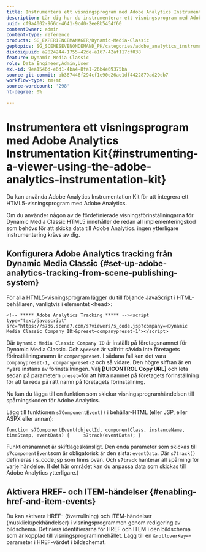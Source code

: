 ```yaml
---
title: Instrumentera ett visningsprogram med Adobe Analytics Instrumentation Kit
description: Lär dig hur du instrumenterar ett visningsprogram med Adobe Analytics Instrumentation Kit i Dynamic Media Classic.
uuid: cf9a4002-966d-4641-9cd0-2ee8b5454f60
contentOwner: admin
content-type: reference
products: SG_EXPERIENCEMANAGER/Dynamic-Media-Classic
geptopics: SG_SCENESEVENONDEMAND_PK/categories/adobe_analytics_instrumentation_kit
discoiquuid: a2824244-1755-42de-a167-42af117cf038
feature: Dynamic Media Classic
role: Data Engineer,Admin,User
exl-id: 9ea1546d-e6d1-4ba4-8fa1-26b4e69375ba
source-git-commit: bb387446f294cf1e90d26ae1df4422879ad29db7
workflow-type: tm+mt
source-wordcount: '298'
ht-degree: 0%

---
```


# Instrumentera ett visningsprogram med Adobe Analytics Instrumentation Kit{#instrumenting-a-viewer-using-the-adobe-analytics-instrumentation-kit}

Du kan använda Adobe Analytics Instrumentation Kit för att integrera ett HTML5-visningsprogram med Adobe Analytics.

Om du använder någon av de fördefinierade visningsförinställningarna för Dynamic Media Classic HTML5 innehåller de redan all implementeringskod som behövs för att skicka data till Adobe Analytics. ingen ytterligare instrumentering krävs av dig.

## Konfigurera Adobe Analytics tracking från Dynamic Media Classic {#set-up-adobe-analytics-tracking-from-scene-publishing-system}

För alla HTML5-visningsprogram lägger du till följande JavaScript i HTML-behållaren, vanligtvis i elementet &lt;head>:

```as3
<!-- ***** Adobe Analytics Tracking ***** --><script type="text/javascript" src="https://s7d6.scene7.com/s7viewers/s_code.jsp?company=<Dynamic Media Classic Company ID>&preset=companypreset-1"></script>
```

Där `Dynamic Media Classic Company ID` är inställt på företagsnamnet för Dynamic Media Classic. Och `&preset` är valfritt såvida inte företagets förinställningsnamn är `companypreset`. I sådana fall kan det vara `companypreset-1, companypreset-2` och så vidare. Den högre siffran är en nyare instans av förinställningen. Välj **[!UICONTROL Copy URL]** och leta sedan på parametern `preset=`för att hitta namnet på företagets förinställning för att ta reda på rätt namn på företagets förinställning.

Nu kan du lägga till en funktion som skickar visningsprogramhändelsen till spårningskoden för Adobe Analytics.

Lägg till funktionen `s7ComponentEvent()` i behållar-HTML (eller JSP, eller ASPX eller annan):

```as3
function s7ComponentEvent(objectId, componentClass, instanceName, timeStamp, eventData) {     s7track(eventData); }
```

Funktionsnamnet är skiftlägeskänsligt. Den enda parameter som skickas till `s7componentEvent`som är obligatorisk är den sista: `eventData`. Där `s7track()` definieras i s_code.jsp som finns ovan. Och `s7track` hanterar all spårning för varje händelse. (I det här området kan du anpassa data som skickas till Adobe Analytics ytterligare.)

## Aktivera HREF- och ITEM-händelser {#enabling-href-and-item-events}

Du kan aktivera HREF- (överrullning) och ITEM-händelser (musklick/pekhändelser) i visningsprogrammen genom redigering av bildschema. Definiera identifierarna för HREF och ITEM i den bildschema som är kopplad till visningsprograminnehållet. Lägg till en `&rolloverKey=`-parameter i HREF-värdet i bildschemat.
